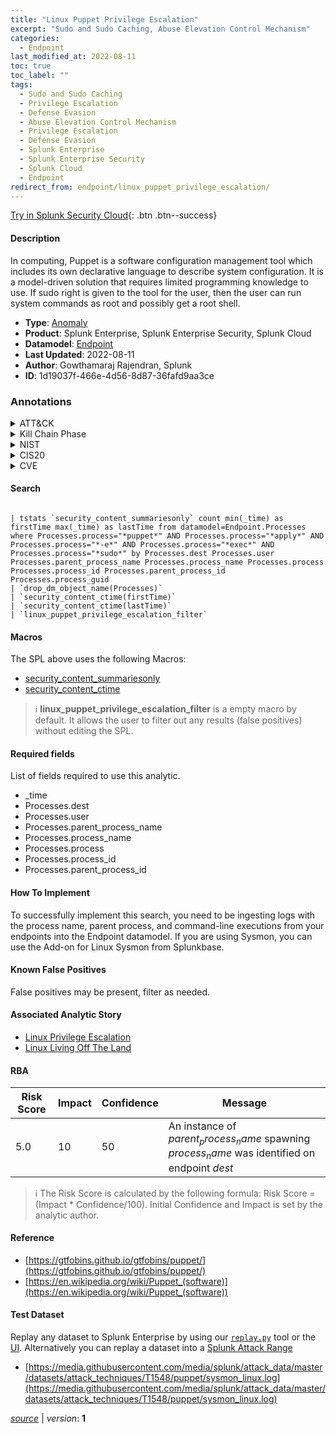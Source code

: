 ```yaml
---
title: "Linux Puppet Privilege Escalation"
excerpt: "Sudo and Sudo Caching, Abuse Elevation Control Mechanism"
categories:
  - Endpoint
last_modified_at: 2022-08-11
toc: true
toc_label: ""
tags:
  - Sudo and Sudo Caching
  - Privilege Escalation
  - Defense Evasion
  - Abuse Elevation Control Mechanism
  - Privilege Escalation
  - Defense Evasion
  - Splunk Enterprise
  - Splunk Enterprise Security
  - Splunk Cloud
  - Endpoint
redirect_from: endpoint/linux_puppet_privilege_escalation/
---
```




[Try in Splunk Security Cloud](https://www.splunk.com/en_us/cyber-security.html){: .btn .btn--success}

#### Description

In computing, Puppet is a software configuration management tool which includes its own declarative language to describe system configuration. It is a model-driven solution that requires limited programming knowledge to use. If sudo right is given to the tool for the user, then the user can run system commands as root and possibly get a root shell.

- **Type**: [Anomaly](https://github.com/splunk/security_content/wiki/Detection-Analytic-Types)
- **Product**: Splunk Enterprise, Splunk Enterprise Security, Splunk Cloud
- **Datamodel**: [Endpoint](https://docs.splunk.com/Documentation/CIM/latest/User/Endpoint)
- **Last Updated**: 2022-08-11
- **Author**: Gowthamaraj Rajendran, Splunk
- **ID**: 1d19037f-466e-4d56-8d87-36fafd9aa3ce

### Annotations
<details>
  <summary>ATT&CK</summary>

<div markdown="1">

#### [ATT&CK](https://attack.mitre.org/)

| ID          | Technique   | Tactic         |
| ----------- | ----------- |--------------- |
| [T1548.003](https://attack.mitre.org/techniques/T1548/003/) | Sudo and Sudo Caching | Privilege Escalation, Defense Evasion |

| [T1548](https://attack.mitre.org/techniques/T1548/) | Abuse Elevation Control Mechanism | Privilege Escalation, Defense Evasion |

</div>
</details>


<details>
  <summary>Kill Chain Phase</summary>

<div markdown="1">

* Exploitation


</div>
</details>


<details>
  <summary>NIST</summary>

<div markdown="1">

* DE.CM



</div>
</details>

<details>
  <summary>CIS20</summary>

<div markdown="1">

* CIS 3
* CIS 5
* CIS 16



</div>
</details>

<details>
  <summary>CVE</summary>

<div markdown="1">


</div>
</details>


#### Search

```

| tstats `security_content_summariesonly` count min(_time) as firstTime max(_time) as lastTime from datamodel=Endpoint.Processes where Processes.process="*puppet*" AND Processes.process="*apply*" AND Processes.process="*-e*" AND Processes.process="*exec*" AND Processes.process="*sudo*" by Processes.dest Processes.user Processes.parent_process_name Processes.process_name Processes.process Processes.process_id Processes.parent_process_id Processes.process_guid 
| `drop_dm_object_name(Processes)` 
| `security_content_ctime(firstTime)` 
| `security_content_ctime(lastTime)` 
| `linux_puppet_privilege_escalation_filter`
```

#### Macros
The SPL above uses the following Macros:
* [security_content_summariesonly](https://github.com/splunk/security_content/blob/develop/macros/security_content_summariesonly.yml)
* [security_content_ctime](https://github.com/splunk/security_content/blob/develop/macros/security_content_ctime.yml)

> :information_source:
> **linux_puppet_privilege_escalation_filter** is a empty macro by default. It allows the user to filter out any results (false positives) without editing the SPL.



#### Required fields
List of fields required to use this analytic.
* _time
* Processes.dest
* Processes.user
* Processes.parent_process_name
* Processes.process_name
* Processes.process
* Processes.process_id
* Processes.parent_process_id



#### How To Implement
To successfully implement this search, you need to be ingesting logs with the process name, parent process, and command-line executions from your endpoints into the Endpoint datamodel. If you are using Sysmon, you can use the Add-on for Linux Sysmon from Splunkbase.
#### Known False Positives
False positives may be present, filter as needed.

#### Associated Analytic Story
* [Linux Privilege Escalation](/stories/linux_privilege_escalation)
* [Linux Living Off The Land](/stories/linux_living_off_the_land)




#### RBA

| Risk Score  | Impact      | Confidence   | Message      |
| ----------- | ----------- |--------------|--------------|
| 5.0 | 10 | 50 | An instance of $parent_process_name$ spawning $process_name$ was identified on endpoint $dest$ |


> :information_source:
> The Risk Score is calculated by the following formula: Risk Score = (Impact * Confidence/100). Initial Confidence and Impact is set by the analytic author.


#### Reference

* [https://gtfobins.github.io/gtfobins/puppet/](https://gtfobins.github.io/gtfobins/puppet/)
* [https://en.wikipedia.org/wiki/Puppet_(software)](https://en.wikipedia.org/wiki/Puppet_(software))



#### Test Dataset
Replay any dataset to Splunk Enterprise by using our [`replay.py`](https://github.com/splunk/attack_data#using-replaypy) tool or the [UI](https://github.com/splunk/attack_data#using-ui).
Alternatively you can replay a dataset into a [Splunk Attack Range](https://github.com/splunk/attack_range#replay-dumps-into-attack-range-splunk-server)

* [https://media.githubusercontent.com/media/splunk/attack_data/master/datasets/attack_techniques/T1548/puppet/sysmon_linux.log](https://media.githubusercontent.com/media/splunk/attack_data/master/datasets/attack_techniques/T1548/puppet/sysmon_linux.log)



[*source*](https://github.com/splunk/security_content/tree/develop/detections/endpoint/linux_puppet_privilege_escalation.yml) \| *version*: **1**